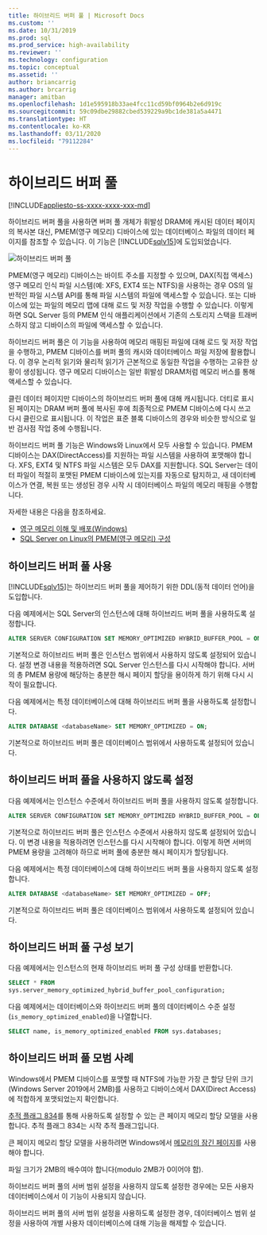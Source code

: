 ```yaml
---
title: 하이브리드 버퍼 풀 | Microsoft Docs
ms.custom: ''
ms.date: 10/31/2019
ms.prod: sql
ms.prod_service: high-availability
ms.reviewer: ''
ms.technology: configuration
ms.topic: conceptual
ms.assetid: ''
author: briancarrig
ms.author: brcarrig
manager: amitban
ms.openlocfilehash: 1d1e595918b33ae4fcc11cd59bf0964b2e6d919c
ms.sourcegitcommit: 59c09dbe29882cbed539229a9bc1de381a5a4471
ms.translationtype: HT
ms.contentlocale: ko-KR
ms.lasthandoff: 03/11/2020
ms.locfileid: "79112284"
---
```

# <a name="hybrid-buffer-pool"></a>하이브리드 버퍼 풀
[!INCLUDE[appliesto-ss-xxxx-xxxx-xxx-md](../../includes/appliesto-ss-xxxx-xxxx-xxx-md.md)]

하이브리드 버퍼 풀을 사용하면 버퍼 풀 개체가 휘발성 DRAM에 캐시된 데이터 페이지의 복사본 대신, PMEM(영구 메모리) 디바이스에 있는 데이터베이스 파일의 데이터 페이지를 참조할 수 있습니다. 이 기능은 [!INCLUDE[sqlv15](../../includes/sssqlv15-md.md)]에 도입되었습니다.

![하이브리드 버퍼 풀](./media/hybrid-buffer-pool.png)

PMEM(영구 메모리) 디바이스는 바이트 주소를 지정할 수 있으며, DAX(직접 액세스) 영구 메모리 인식 파일 시스템(예: XFS, EXT4 또는 NTFS)을 사용하는 경우 OS의 일반적인 파일 시스템 API를 통해 파일 시스템의 파일에 액세스할 수 있습니다. 또는 디바이스에 있는 파일의 메모리 맵에 대해 로드 및 저장 작업을 수행할 수 있습니다. 이렇게 하면 SQL Server 등의 PMEM 인식 애플리케이션에서 기존의 스토리지 스택을 트래버스하지 않고 디바이스의 파일에 액세스할 수 있습니다.

하이브리드 버퍼 풀은 이 기능을 사용하여 메모리 매핑된 파일에 대해 로드 및 저장 작업을 수행하고, PMEM 디바이스를 버퍼 풀의 캐시와 데이터베이스 파일 저장에 활용합니다. 이 경우 논리적 읽기와 물리적 읽기가 근본적으로 동일한 작업을 수행하는 고유한 상황이 생성됩니다. 영구 메모리 디바이스는 일반 휘발성 DRAM처럼 메모리 버스를 통해 액세스할 수 있습니다.

클린 데이터 페이지만 디바이스의 하이브리드 버퍼 풀에 대해 캐시됩니다. 더티로 표시된 페이지는 DRAM 버퍼 풀에 복사된 후에 최종적으로 PMEM 디바이스에 다시 쓰고 다시 클린으로 표시됩니다. 이 작업은 표준 블록 디바이스의 경우와 비슷한 방식으로 일반 검사점 작업 중에 수행됩니다.

하이브리드 버퍼 풀 기능은 Windows와 Linux에서 모두 사용할 수 있습니다. PMEM 디바이스는 DAX(DirectAccess)를 지원하는 파일 시스템을 사용하여 포맷해야 합니다. XFS, EXT4 및 NTFS 파일 시스템은 모두 DAX를 지원합니다. SQL Server는 데이터 파일이 적절히 포맷된 PMEM 디바이스에 있는지를 자동으로 탐지하고, 새 데이터베이스가 연결, 복원 또는 생성된 경우 시작 시 데이터베이스 파일의 메모리 매핑을 수행합니다.

자세한 내용은 다음을 참조하세요.

* [영구 메모리 이해 및 배포(Windows)](/windows-server/storage/storage-spaces/deploy-pmem/)
* [SQL Server on Linux의 PMEM(영구 메모리) 구성](../../linux/sql-server-linux-configure-pmem.md)


## <a name="enable-hybrid-buffer-pool"></a>하이브리드 버퍼 풀 사용

[!INCLUDE[sqlv15](../../includes/sssqlv15-md.md)]는 하이브리드 버퍼 풀을 제어하기 위한 DDL(동적 데이터 언어)을 도입합니다.

다음 예제에서는 SQL Server의 인스턴스에 대해 하이브리드 버퍼 풀을 사용하도록 설정합니다.

```sql
ALTER SERVER CONFIGURATION SET MEMORY_OPTIMIZED HYBRID_BUFFER_POOL = ON;
```

기본적으로 하이브리드 버퍼 풀은 인스턴스 범위에서 사용하지 않도록 설정되어 있습니다. 설정 변경 내용을 적용하려면 SQL Server 인스턴스를 다시 시작해야 합니다. 서버의 총 PMEM 용량에 해당하는 충분한 해시 페이지 할당을 용이하게 하기 위해 다시 시작이 필요합니다.

다음 예제에서는 특정 데이터베이스에 대해 하이브리드 버퍼 풀을 사용하도록 설정합니다.

```sql
ALTER DATABASE <databaseName> SET MEMORY_OPTIMIZED = ON;
```

기본적으로 하이브리드 버퍼 풀은 데이터베이스 범위에서 사용하도록 설정되어 있습니다.

## <a name="disable-hybrid-buffer-pool"></a>하이브리드 버퍼 풀을 사용하지 않도록 설정

다음 예제에서는 인스턴스 수준에서 하이브리드 버퍼 풀을 사용하지 않도록 설정합니다.

```sql
ALTER SERVER CONFIGURATION SET MEMORY_OPTIMIZED HYBRID_BUFFER_POOL = OFF;
```

기본적으로 하이브리드 버퍼 풀은 인스턴스 수준에서 사용하지 않도록 설정되어 있습니다. 이 변경 내용을 적용하려면 인스턴스를 다시 시작해야 합니다. 이렇게 하면 서버의 PMEM 용량을 고려해야 하므로 버퍼 풀에 충분한 해시 페이지가 할당됩니다.

다음 예제에서는 특정 데이터베이스에 대해 하이브리드 버퍼 풀을 사용하지 않도록 설정합니다.

```sql
ALTER DATABASE <databaseName> SET MEMORY_OPTIMIZED = OFF;
```

기본적으로 하이브리드 버퍼 풀은 데이터베이스 범위에서 사용하도록 설정되어 있습니다.

## <a name="view-hybrid-buffer-pool-configuration"></a>하이브리드 버퍼 풀 구성 보기

다음 예제에서는 인스턴스의 현재 하이브리드 버퍼 풀 구성 상태를 반환합니다.

```sql
SELECT * FROM
sys.server_memory_optimized_hybrid_buffer_pool_configuration;
```

다음 예제에서는 데이터베이스와 하이브리드 버퍼 풀의 데이터베이스 수준 설정(`is_memory_optimized_enabled`)을 나열합니다.

```sql
SELECT name, is_memory_optimized_enabled FROM sys.databases;
```

## <a name="best-practices-for-hybrid-buffer-pool"></a>하이브리드 버퍼 풀 모범 사례

Windows에서 PMEM 디바이스를 포맷할 때 NTFS에 가능한 가장 큰 할당 단위 크기(Windows Server 2019에서 2MB)를 사용하고 디바이스에서 DAX(Direct Access)에 적합하게 포맷되었는지 확인합니다.

[추적 플래그 834](../../t-sql/database-console-commands/dbcc-traceon-trace-flags-transact-sql.md)를 통해 사용하도록 설정할 수 있는 큰 페이지 메모리 할당 모델을 사용합니다. 추적 플래그 834는 시작 추적 플래그입니다.

큰 페이지 메모리 할당 모델을 사용하려면 Windows에서 [메모리의 잠긴 페이지](./enable-the-lock-pages-in-memory-option-windows.md)를 사용해야 합니다.

파일 크기가 2MB의 배수여야 합니다(modulo 2MB가 0이어야 함).

하이브리드 버퍼 풀의 서버 범위 설정을 사용하지 않도록 설정한 경우에는 모든 사용자 데이터베이스에서 이 기능이 사용되지 않습니다.

하이브리드 버퍼 풀의 서버 범위 설정을 사용하도록 설정한 경우, 데이터베이스 범위 설정을 사용하여 개별 사용자 데이터베이스에 대해 기능을 해제할 수 있습니다.
